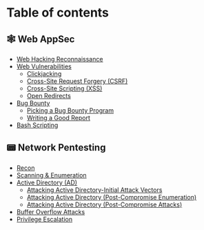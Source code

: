 # Table of contents

## 🕸 Web AppSec

* [Web Hacking Reconnaissance](README.md)
* [Web Vulnerabilities](<web-appsec/Web Vulnerabilities/README.md>)
  * [Clickjacking](<web-appsec/Web Vulnerabilities/clickjacking.md>)
  * [Cross-Site Request Forgery (CSRF)](<web-appsec/Web Vulnerabilities/cross-site-request-forgery-csrf.md>)
  * [Cross-Site Scripting (XSS)](<web-appsec/Web Vulnerabilities/cross-site-scripting-xss.md>)
  * [Open Redirects](<web-appsec/Web Vulnerabilities/open-redirects.md>)
* [Bug Bounty](<web-appsec/Bug Bounty/README.md>)
  * [Picking a Bug Bounty Program](<web-appsec/Bug Bounty/picking-a-bug-bounty-program.md>)
  * [Writing a Good Report](<web-appsec/Bug Bounty/writing-a-good-report.md>)
* [Bash Scripting](web-appsec/bash-scripting.md)

## 📟 Network Pentesting

* [Recon](<README (1).md>)
* [Scanning & Enumeration](network-pentesting/scanning-and-enumeration.md)
* [Active Directory (AD)](<network-pentesting/Active Directory (AD)/README.md>)
  * [Attacking Active Directory-Initial Attack Vectors](<network-pentesting/Active Directory (AD)/attacking-active-directory-initial-attack-vectors.md>)
  * [Attacking Active Directory (Post-Compromise Enumeration)](<network-pentesting/Active Directory (AD)/attacking-active-directory-post-compromise-enumeration.md>)
  * [Attacking Active Directory (Post-Compromise Attacks)](<network-pentesting/Active Directory (AD)/attacking-active-directory-post-compromise-attacks.md>)
* [Buffer Overflow Attacks](network-pentesting/buffer-overflow-attacks.md)
* [Privilege Escalation](network-pentesting/privilege-escalation.md)
